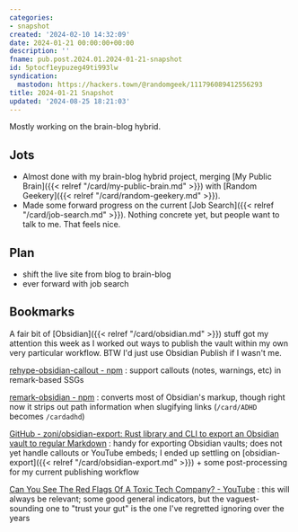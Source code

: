 ```yaml
---
categories:
- snapshot
created: '2024-02-10 14:32:09'
date: 2024-01-21 00:00:00+00:00
description: ''
fname: pub.post.2024.01.2024-01-21-snapshot
id: 5ptocf1eypuzeg49ti993lw
syndication:
  mastodon: https://hackers.town/@randomgeek/111796089412556293
title: 2024-01-21 Snapshot
updated: '2024-08-25 18:21:03'
---
```


Mostly working on the brain-blog hybrid.

<!--more-->

## Jots

- Almost done with my brain-blog hybrid project, merging [My Public Brain]({{< relref "/card/my-public-brain.md" >}}) with [Random Geekery]({{< relref "/card/random-geekery.md" >}}).
- Made some forward progress on the current [Job Search]({{< relref "/card/job-search.md" >}}). Nothing concrete yet, but people want to talk to me. That feels nice.

## Plan

- shift the live site from blog to brain-blog
- ever forward with job search

## Bookmarks

A fair bit of [Obsidian]({{< relref "/card/obsidian.md" >}}) stuff got my attention this week as I worked out ways to publish the vault within my own very particular workflow. BTW I'd just use Obsidian Publish if I wasn't me.

 [rehype-obsidian-callout - npm](https://www.npmjs.com/package/rehype-obsidian-callout)
 : support callouts (notes, warnings, etc) in remark-based SSGs

 [remark-obsidian - npm](https://www.npmjs.com/package/remark-obsidian)
 : converts most of Obsidian's markup, though right now it strips out path information when slugifying links (`/card/ADHD` becomes `/cardadhd`)

[GitHub - zoni/obsidian-export: Rust library and CLI to export an Obsidian vault to regular Markdown](https://github.com/zoni/obsidian-export)
: handy for exporting Obsidian vaults; does not yet handle callouts or YouTube embeds; I ended up settling on [obsidian-export]({{< relref "/card/obsidian-export.md" >}}) + some post-processing for my current publishing workflow

[Can You See The Red Flags Of A Toxic Tech Company? - YouTube](https://www.youtube.com/watch?v=cNbWmjGNZD8)
: this will always be relevant; some good general indicators, but the vaguest-sounding one to "trust your gut" is the one I've regretted ignoring over the years